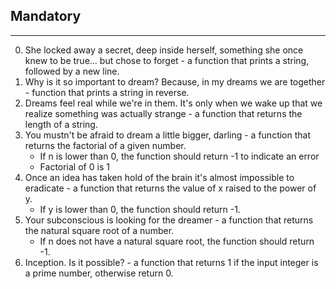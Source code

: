 ## Mandatory ##
***
0. She locked away a secret, deep inside herself, something she once knew to be true... but chose to forget - a function that prints a string, followed by a new line.
1. Why is it so important to dream? Because, in my dreams we are together -  function that prints a string in reverse.
2. Dreams feel real while we're in them. It's only when we wake up that we realize something was actually strange - a function that returns the length of a string.
3. You mustn't be afraid to dream a little bigger, darling - a function that returns the factorial of a given number.
	* If n is lower than 0, the function should return -1 to indicate an error
	* Factorial of 0 is 1
4. Once an idea has taken hold of the brain it's almost impossible to eradicate - a function that returns the value of x raised to the power of y.
	* If y is lower than 0, the function should return -1.
5. Your subconscious is looking for the dreamer - a function that returns the natural square root of a number.
	* If n does not have a natural square root, the function should return -1.
6. Inception. Is it possible? - a function that returns 1 if the input integer is a prime number, otherwise return 0.
